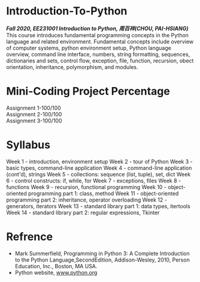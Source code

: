 # Introduction-To-Python<br/>
***Fall 2020, EE231001 Introduction to Python, 周百祥(CHOU, PAI-HSIANG)***<br/>
This course introduces fundamental programming concepts in the Python language and related environment. Fundamental concepts include overview of computer systems, python environment setup, Python language overview, command line interface, numbers, string formatting, sequences, dictionaries and sets, control flow, exception, file, function, recursion, obect orientation, inheritance, polymorphism, and modules.

# Mini-Coding Project Percentage
Assignment 1-100/100 <br/>
Assignment 2-100/100 <br/>
Assignment 3-100/100 <br/>

# Syllabus
Week 1 - introduction, environment setup
Week 2 - tour of Python
Week 3 - basic types, command-line application
Week 4 - command-line application (cont'd), strings
Week 5 - collections: sequence (list, tuple), set, dict
Week 6 - control constructs: if, while, for
Week 7 - exceptions, files
Week 8 - functions
Week 9 - recursion, functional programming
Week 10 - object-oriented programming part 1: class, method
Week 11 - object-oriented programming part 2: inheritance, operator overloading
Week 12 - generators, iterators
Week 13 - standard library part 1: data types, itertools
Week 14 - standard library part 2: regular expressions, Tkinter

# Refrence
- Mark Summerfield, Programming in Python 3: A Complete Introduction to the
Python Language,SecondEdition, Addison-Wesley, 2010, Person Education, Inc., Boston, MA USA.
- Python website, www.python.org
